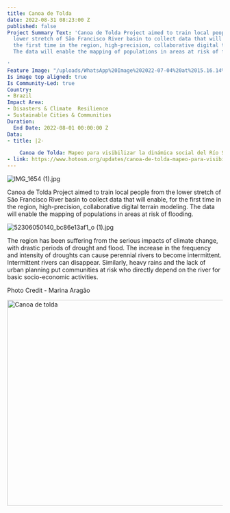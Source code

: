 ```yaml
---
title: Canoa de Tolda
date: 2022-08-31 08:23:00 Z
published: false
Project Summary Text: 'Canoa de Tolda Project aimed to train local people from the
  lower stretch of São Francisco River basin to collect data that will enable, for
  the first time in the region, high-precision, collaborative digital terrain modeling.
  The data will enable the mapping of populations in areas at risk of flooding.

'
Feature Image: "/uploads/WhatsApp%20Image%202022-07-04%20at%2015.16.14%20(1)%20(1).jpeg"
Is image top aligned: true
Is Community-Led: true
Country:
- Brazil
Impact Area:
- Disasters & Climate  Resilience
- Sustainable Cities & Communities
Duration:
  End Date: 2022-08-01 00:00:00 Z
Data:
- title: |2-

    Canoa de Tolda: Mapeo para visibilizar la dinámica social del Río São Francisco
- link: https://www.hotosm.org/updates/canoa-de-tolda-mapeo-para-visibilizar-la-dinamica-social-del-rio-sao-francisco/
---
```


![IMG_1654 (1).jpg](/uploads/IMG_1654%20(1).jpg)

Canoa de Tolda Project aimed to train local people from the lower stretch of São Francisco River basin to collect data that will enable, for the first time in the region, high-precision, collaborative digital terrain modeling. The data will enable the mapping of populations in areas at risk of flooding.

![52306050140_bc86e13af1_o (1).jpg](/uploads/52306050140_bc86e13af1_o%20(1).jpg) 

The region has been suffering from the serious impacts of climate change, with drastic periods of drought and flood. The increase in the frequency and intensity of droughts can cause perennial rivers to become intermittent. Intermittent rivers can disappear. Similarly, heavy rains and the lack of urban planning put communities at risk who directly depend on the river for basic socio-economic activities. 

Photo Credit - Marina Aragão

<a data-flickr-embed="true" data-header="true" data-footer="true" href="https://www.flickr.com/photos/hotosm/albums/72177720301505895" title="Canoa de tolda"><img src="https://live.staticflickr.com/65535/52306048310_9970498f24_z.jpg" width="640" height="480" alt="Canoa de tolda"></a><script async src="//embedr.flickr.com/assets/client-code.js" charset="utf-8"></script>